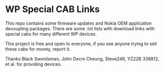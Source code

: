 # WP Special CAB Links
This repo contains some firmware updates and Nokia OEM application decoupling packages. There are some .txt lists with download links with special cabs for many different WP devices. 

This project is free and open to everyone, if you see anyone trying to sell these cabs for money, report it.

Thanks Black Swordsman, John Decm Cheung, Steve246, YZ22B 338812, et al. for providing devices.
